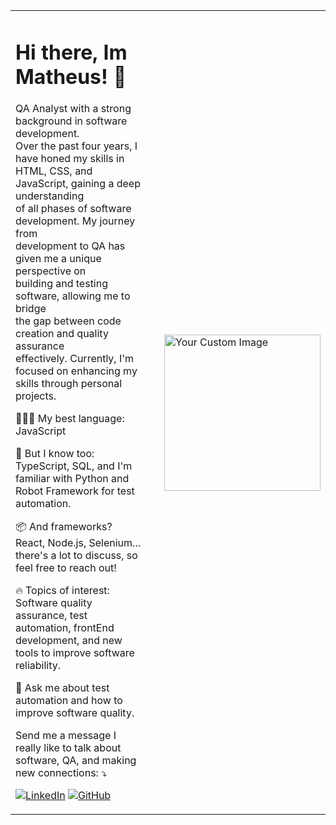 <table style="border: none; border-collapse: collapse" >
  <tr>
    <td>
      <h1>Hi there, Im Matheus! 👋</h1>
      <p>
        QA Analyst with a strong background in software development.<br>
        Over the past four years, I have honed my skills in<br>
        HTML, CSS, and JavaScript, gaining a deep understanding<br>
        of all phases of software development. My journey from<br>
        development to QA has given me a unique perspective on<br>
        building and testing software, allowing me to bridge<br>
        the gap between code creation and quality assurance<br>
        effectively. Currently, I'm focused on enhancing my<br>
        skills through personal projects.
      </p>
 
👨🏻‍💻 My best language: JavaScript<br>


🧠 But I know too: TypeScript, SQL, and I'm familiar with Python and Robot Framework for test automation.<br>

📦 And frameworks? React, Node.js, Selenium... there's a lot to discuss, so feel free to reach out!<br>
       
🔥 Topics of interest: Software quality assurance, test automation, frontEnd development, and new tools to improve software reliability.<br>

💬 Ask me about test automation and how to improve software quality.


<p>
        Send me a message I really like to talk about software, QA, and making new connections: ⤵️
</p>
     
<p>
        <a href="https://www.linkedin.com/in/matheuscavalcantevb/"><img src="https://img.shields.io/badge/LinkedIn-0077B5?style=for-the-badge&logo=linkedin&logoColor=white" alt="LinkedIn"></a>
        <a href="https://github.com/JMatheusCavalcante"><img src="https://img.shields.io/badge/GitHub-181717?style=for-the-badge&logo=github&logoColor=white" alt="GitHub"></a>
</p>

  </td>
        
 <td style="width: 250px;">
          <img src="https://raw.githubusercontent.com/MicaelliMedeiros/micaellimedeiros/master/image/computer-illustration.png" alt="Your Custom Image" width="250" style="margin-left: 20px; margin-top: 2px;">
 </td>
 
  </tr>
</table>
